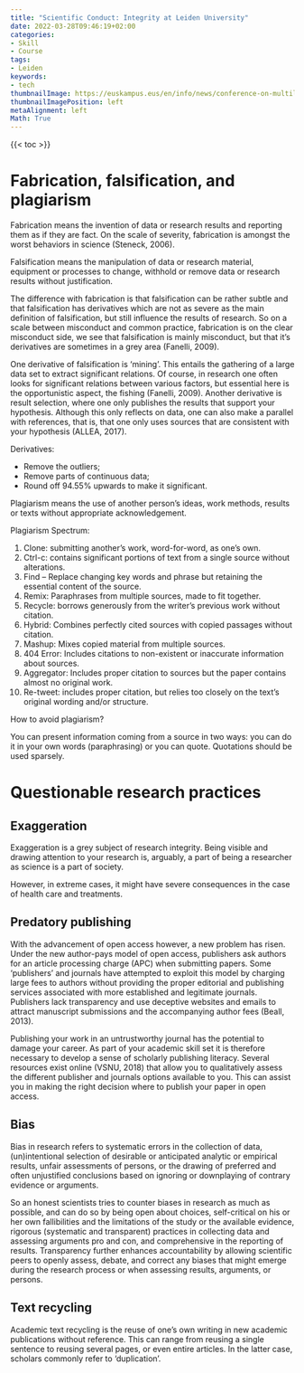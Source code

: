 ```yaml
---
title: "Scientific Conduct: Integrity at Leiden University"
date: 2022-03-28T09:46:19+02:00
categories:
- Skill
- Course
tags:
- Leiden
keywords:
- tech
thumbnailImage: https://euskampus.eus/en/info/news/conference-on-multilingualism-leiden-netherlands/@@images/image
thumbnailImagePosition: left
metaAlignment: left
Math: True
---
```

<!--more-->
{{< toc >}}
# Fabrication, falsification, and plagiarism
Fabrication means the invention of data or research results and reporting them as if they are fact. On the scale of severity, fabrication is amongst the worst behaviors in science (Steneck, 2006).

Falsification means the manipulation of data or research material, equipment or processes to change, withhold or remove data or research results without justification.

The difference with fabrication is that falsification can be rather subtle and that falsification has derivatives which are not as severe as the main definition of falsification, but still influence the results of research. So on a scale between misconduct and common practice, fabrication is on the clear misconduct side, we see that falsification is mainly misconduct, but that it’s derivatives are sometimes in a grey area (Fanelli, 2009).

One derivative of falsification is ‘mining’. This entails the gathering of a large data set to extract significant relations. Of course, in research one often looks for significant relations between various factors, but essential here is the opportunistic aspect, the fishing (Fanelli, 2009). Another derivative is result selection, where one only publishes the results that support your hypothesis. Although this only reflects on data, one can also make a parallel with references, that is, that one only uses sources that are consistent with your hypothesis (ALLEA, 2017).

Derivatives:
* Remove the outliers;
* Remove parts of continuous data;
* Round off 94.55% upwards to make it significant.

Plagiarism means the use of another person’s ideas, work methods, results or texts without appropriate acknowledgement.


Plagiarism Spectrum:

1. Clone: submitting another’s work, word-for-word, as one’s own.
2. Ctrl-c: contains significant portions of text from a single source without alterations.
3. Find – Replace changing key words and phrase but retaining the essential content of the source.
4. Remix: Paraphrases from multiple sources, made to fit together.
5. Recycle: borrows generously from the writer’s previous work without citation.
6. Hybrid: Combines perfectly cited sources with copied passages without citation.
7. Mashup: Mixes copied material from multiple sources.
8. 404 Error: Includes citations to non-existent or inaccurate information about sources.
9. Aggregator: Includes proper citation to sources but the paper contains almost no original work.
10. Re-tweet: includes proper citation, but relies too closely on the text’s original wording and/or structure.


How to avoid plagiarism?

You can present information coming from a source in two ways: you can do it in your own words (paraphrasing) or you can quote. Quotations should be used sparsely.

# Questionable research practices
## Exaggeration
Exaggeration is a grey subject of research integrity. Being visible and drawing attention to your research is, arguably, a part of being a researcher as science is a part of society.

However, in extreme cases, it might have severe consequences in the case of health care and treatments.
## Predatory publishing
With the advancement of open access however, a new problem has risen. Under the new author-pays model of open access, publishers ask authors for an article processing charge (APC) when submitting papers. Some ‘publishers’ and journals have attempted to exploit this model by charging large fees to authors without providing the proper editorial and publishing services associated with more established and legitimate journals. Publishers lack transparency and use deceptive websites and emails to attract manuscript submissions and the accompanying author fees (Beall, 2013).

Publishing your work in an untrustworthy journal has the potential to damage your career. As part of your academic skill set it is therefore necessary to develop a sense of scholarly publishing literacy. Several resources exist online (VSNU, 2018) that allow you to qualitatively assess the different publisher and journals options available to you. This can assist you in making the right decision where to publish your paper in open access.

## Bias
Bias in research refers to systematic errors in the collection of data, (un)intentional selection of desirable or anticipated analytic or empirical results, unfair assessments of persons, or the drawing of preferred and often unjustified conclusions based on ignoring or downplaying of contrary evidence or arguments.

So an honest scientists tries to counter biases in research as much as possible, and can do so by being open about choices, self-critical on his or her own fallibilities and the limitations of the study or the available evidence, rigorous (systematic and transparent) practices in collecting data and assessing arguments pro and con, and comprehensive in the reporting of results. Transparency further enhances accountability by allowing scientific peers to openly assess, debate, and correct any biases that might emerge during the research process or when assessing results, arguments, or persons.

## Text recycling
Academic text recycling is the reuse of one’s own writing in new academic publications without reference. This can range from reusing a single sentence to reusing several pages, or even entire articles. In the latter case, scholars commonly refer to ‘duplication’.
